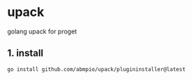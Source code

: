 # upack
golang upack for proget


## 1. install

```
go install github.com/abmpio/upack/plugininstaller@latest
```
